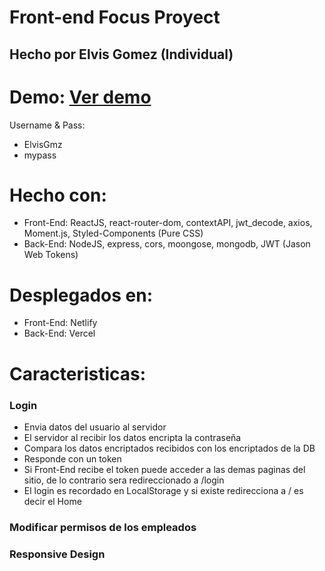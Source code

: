 # Front-end Focus Proyect

## Hecho por Elvis Gomez (Individual)

# Demo: [Ver demo](https://focuschallenge.netlify.app/)

Username & Pass: 
- ElvisGmz
- mypass

# Hecho con:
 - Front-End: ReactJS, react-router-dom, contextAPI, jwt_decode, axios, Moment.js, Styled-Components (Pure CSS)
 - Back-End: NodeJS, express, cors, moongose, mongodb, JWT (Jason Web Tokens)

# Desplegados en:
- Front-End: Netlify
- Back-End: Vercel

# Caracteristicas:

### Login

- Envia datos del usuario al servidor
- El servidor al recibir los datos encripta la contraseña
- Compara los datos encriptados recibidos con los encriptados de la DB
- Responde con un token
- Si Front-End recibe el token puede acceder a las demas paginas del sitio, de lo contrario sera redireccionado a /login
- El login es recordado en LocalStorage y si existe redirecciona a / es decir el Home

### Modificar permisos de los empleados

### Responsive Design